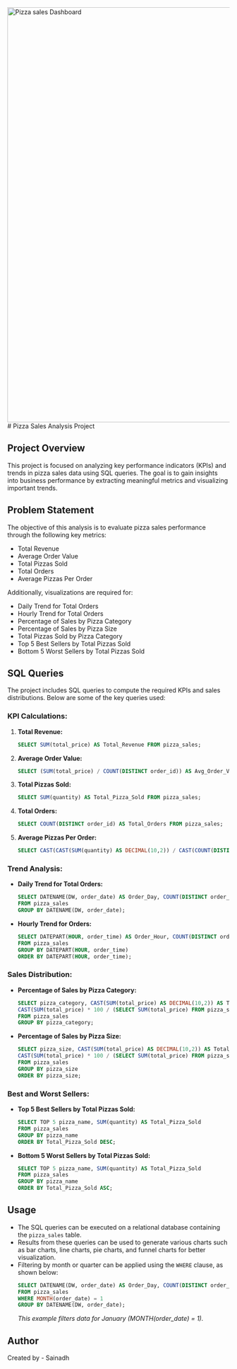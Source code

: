 <img width="938" alt="Pizza sales Dashboard" src="https://github.com/user-attachments/assets/d1266131-1b95-4ca7-9467-fe5d7a79754c" />
# Pizza Sales Analysis Project

## Project Overview
This project is focused on analyzing key performance indicators (KPIs) and trends in pizza sales data using SQL queries. The goal is to gain insights into business performance by extracting meaningful metrics and visualizing important trends.

## Problem Statement
The objective of this analysis is to evaluate pizza sales performance through the following key metrics:
- Total Revenue
- Average Order Value
- Total Pizzas Sold
- Total Orders
- Average Pizzas Per Order

Additionally, visualizations are required for:
- Daily Trend for Total Orders
- Hourly Trend for Total Orders
- Percentage of Sales by Pizza Category
- Percentage of Sales by Pizza Size
- Total Pizzas Sold by Pizza Category
- Top 5 Best Sellers by Total Pizzas Sold
- Bottom 5 Worst Sellers by Total Pizzas Sold

## SQL Queries
The project includes SQL queries to compute the required KPIs and sales distributions. Below are some of the key queries used:

### KPI Calculations:
1. **Total Revenue:**
   ```sql
   SELECT SUM(total_price) AS Total_Revenue FROM pizza_sales;
   ```
2. **Average Order Value:**
   ```sql
   SELECT (SUM(total_price) / COUNT(DISTINCT order_id)) AS Avg_Order_Value FROM pizza_sales;
   ```
3. **Total Pizzas Sold:**
   ```sql
   SELECT SUM(quantity) AS Total_Pizza_Sold FROM pizza_sales;
   ```
4. **Total Orders:**
   ```sql
   SELECT COUNT(DISTINCT order_id) AS Total_Orders FROM pizza_sales;
   ```
5. **Average Pizzas Per Order:**
   ```sql
   SELECT CAST(CAST(SUM(quantity) AS DECIMAL(10,2)) / CAST(COUNT(DISTINCT order_id) AS DECIMAL(10,2)) AS DECIMAL(10,2)) AS Avg_Pizzas_Per_Order FROM pizza_sales;
   ```

### Trend Analysis:
- **Daily Trend for Total Orders:**
   ```sql
   SELECT DATENAME(DW, order_date) AS Order_Day, COUNT(DISTINCT order_id) AS Total_Orders
   FROM pizza_sales
   GROUP BY DATENAME(DW, order_date);
   ```
- **Hourly Trend for Orders:**
   ```sql
   SELECT DATEPART(HOUR, order_time) AS Order_Hour, COUNT(DISTINCT order_id) AS Total_Orders
   FROM pizza_sales
   GROUP BY DATEPART(HOUR, order_time)
   ORDER BY DATEPART(HOUR, order_time);
   ```

### Sales Distribution:
- **Percentage of Sales by Pizza Category:**
   ```sql
   SELECT pizza_category, CAST(SUM(total_price) AS DECIMAL(10,2)) AS Total_Revenue,
   CAST(SUM(total_price) * 100 / (SELECT SUM(total_price) FROM pizza_sales) AS DECIMAL(10,2)) AS PCT
   FROM pizza_sales
   GROUP BY pizza_category;
   ```
- **Percentage of Sales by Pizza Size:**
   ```sql
   SELECT pizza_size, CAST(SUM(total_price) AS DECIMAL(10,2)) AS Total_Revenue,
   CAST(SUM(total_price) * 100 / (SELECT SUM(total_price) FROM pizza_sales) AS DECIMAL(10,2)) AS PCT
   FROM pizza_sales
   GROUP BY pizza_size
   ORDER BY pizza_size;
   ```

### Best and Worst Sellers:
- **Top 5 Best Sellers by Total Pizzas Sold:**
   ```sql
   SELECT TOP 5 pizza_name, SUM(quantity) AS Total_Pizza_Sold
   FROM pizza_sales
   GROUP BY pizza_name
   ORDER BY Total_Pizza_Sold DESC;
   ```
- **Bottom 5 Worst Sellers by Total Pizzas Sold:**
   ```sql
   SELECT TOP 5 pizza_name, SUM(quantity) AS Total_Pizza_Sold
   FROM pizza_sales
   GROUP BY pizza_name
   ORDER BY Total_Pizza_Sold ASC;
   ```

## Usage
- The SQL queries can be executed on a relational database containing the `pizza_sales` table.
- Results from these queries can be used to generate various charts such as bar charts, line charts, pie charts, and funnel charts for better visualization.
- Filtering by month or quarter can be applied using the `WHERE` clause, as shown below:
  ```sql
  SELECT DATENAME(DW, order_date) AS Order_Day, COUNT(DISTINCT order_id) AS Total_Orders
  FROM pizza_sales
  WHERE MONTH(order_date) = 1
  GROUP BY DATENAME(DW, order_date);
  ```
  *This example filters data for January (MONTH(order_date) = 1).*

## Author
Created by - Sainadh



